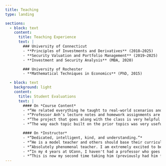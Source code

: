 ```yaml
---
title: Teaching
type: landing

sections:
  - block: text
    content:
      title: Teaching Experience
      text: |
        ### University of Connecticut
        - **Principles of Investments and Derivatives** (2018–2025)
        - **Security Valuation and Portfolio Management** (2019–2025)
        - **Investment and Security Analysis** (MBA, 2020)

        ### University of Rochester
        - **Mathematical Techniques in Economics** (PhD, 2015)

  - block: text
    background: light
    content:
      title: Student Evaluations
      text: |
        #### On *Course Content*
        - *“He related everything he taught to real-world scenarios and useful analogies. It is a tough class, but his grading was fair.”*
        - *“Professor Anh’s lecture notes and homework assignments are very useful in stimulating learning.”*
        - *“The project that goes along with the class is very helpful and promotes learning.”*
        - *“The way each topic built on the prior topics was very useful for understanding how everything was interconnected.”*

        #### On *Instructor*
        - *“Dedicated, intelligent, kind, and understanding.”*
        - *“He is a model teacher and others should base their curriculum style off him.”*
        - *“Absolutely phenomenal teacher. I am extremely excited to be taking a class with him next semester. He kept the class challenging and fun.”*
        - *“In my 4 years at UConn, I haven't had a professor who goes out of his way nearly as much as Professor Tran does to help other students.”*
        - *“This is now my second time taking him (previously had him for 3303 in the Fall) and I have learned more in his classes than I have in others.”*
---
```

